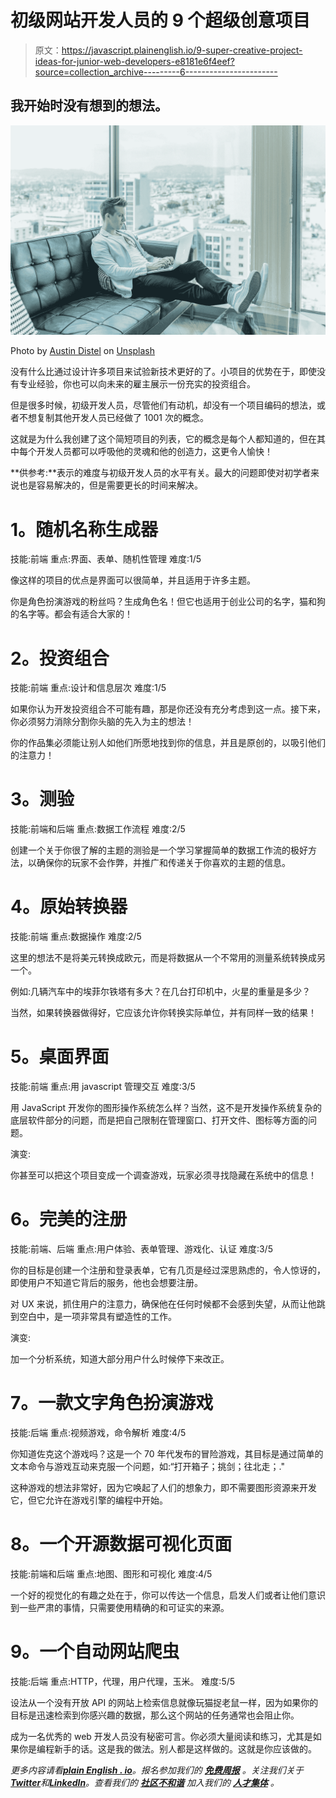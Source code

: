# 初级网站开发人员的 9 个超级创意项目

> 原文：<https://javascript.plainenglish.io/9-super-creative-project-ideas-for-junior-web-developers-e8181e6f4eef?source=collection_archive---------6----------------------->

## 我开始时没有想到的想法。

![](img/8b4df822051a7ba0b57384028e776e30.png)

Photo by [Austin Distel](https://unsplash.com/@austindistel?utm_source=medium&utm_medium=referral) on [Unsplash](https://unsplash.com?utm_source=medium&utm_medium=referral)

没有什么比通过设计许多项目来试验新技术更好的了。小项目的优势在于，即使没有专业经验，你也可以向未来的雇主展示一份充实的投资组合。

但是很多时候，初级开发人员，尽管他们有动机，却没有一个项目编码的想法，或者不想复制其他开发人员已经做了 1001 次的概念。

这就是为什么我创建了这个简短项目的列表，它的概念是每个人都知道的，但在其中每个开发人员都可以呼吸他的灵魂和他的创造力，这更令人愉快！

**供参考:**表示的难度与初级开发人员的水平有关。最大的问题即使对初学者来说也是容易解决的，但是需要更长的时间来解决。

# **1。随机名称生成器**

技能:前端
重点:界面、表单、随机性管理
难度:1/5

像这样的项目的优点是界面可以很简单，并且适用于许多主题。

你是角色扮演游戏的粉丝吗？生成角色名！但它也适用于创业公司的名字，猫和狗的名字等。都会有适合大家的！

# **2。投资组合**

技能:前端
重点:设计和信息层次
难度:1/5

如果你认为开发投资组合不可能有趣，那是你还没有充分考虑到这一点。接下来，你必须努力消除分割你头脑的先入为主的想法！

你的作品集必须能让别人如他们所愿地找到你的信息，并且是原创的，以吸引他们的注意力！

# **3。测验**

技能:前端和后端
重点:数据工作流程
难度:2/5

创建一个关于你很了解的主题的测验是一个学习掌握简单的数据工作流的极好方法，以确保你的玩家不会作弊，并推广和传递关于你喜欢的主题的信息。

# **4。原始转换器**

技能:前端
重点:数据操作
难度:2/5

这里的想法不是将美元转换成欧元，而是将数据从一个不常用的测量系统转换成另一个。

例如:几辆汽车中的埃菲尔铁塔有多大？在几台打印机中，火星的重量是多少？

当然，如果转换器做得好，它应该允许你转换实际单位，并有同样一致的结果！

# **5。桌面界面**

技能:前端
重点:用 javascript 管理交互
难度:3/5

用 JavaScript 开发你的图形操作系统怎么样？当然，这不是开发操作系统复杂的底层软件部分的问题，而是把自己限制在管理窗口、打开文件、图标等方面的问题。

演变:

你甚至可以把这个项目变成一个调查游戏，玩家必须寻找隐藏在系统中的信息！

# **6。完美的注册**

技能:前端、后端
重点:用户体验、表单管理、游戏化、认证
难度:3/5

你的目标是创建一个注册和登录表单，它有几页是经过深思熟虑的，令人惊讶的，即使用户不知道它背后的服务，他也会想要注册。

对 UX 来说，抓住用户的注意力，确保他在任何时候都不会感到失望，从而让他跳到空白中，是一项非常具有塑造性的工作。

演变:

加一个分析系统，知道大部分用户什么时候停下来改正。

# **7。一款文字角色扮演游戏**

技能:后端
重点:视频游戏，命令解析
难度:4/5

你知道佐克这个游戏吗？这是一个 70 年代发布的冒险游戏，其目标是通过简单的文本命令与游戏互动来克服一个问题，如:“打开箱子；挑剑；往北走；."

这种游戏的想法非常好，因为它唤起了人们的想象力，即不需要图形资源来开发它，但它允许在游戏引擎的编程中开始。

# **8。一个开源数据可视化页面**

技能:前端和后端
重点:地图、图形和可视化
难度:4/5

一个好的视觉化的有趣之处在于，你可以传达一个信息，启发人们或者让他们意识到一些严肃的事情，只需要使用精确的和可证实的来源。

# **9。一个自动网站爬虫**

技能:后端
重点:HTTP，代理，用户代理，玉米。
难度:5/5

设法从一个没有开放 API 的网站上检索信息就像玩猫捉老鼠一样，因为如果你的目标是迅速检索到你感兴趣的数据，那么这个网站的任务通常也会阻止你。

成为一名优秀的 web 开发人员没有秘密可言。你必须大量阅读和练习，尤其是如果你是编程新手的话。这是我的做法。别人都是这样做的。这就是你应该做的。

*更多内容请看*[***plain English . io***](https://plainenglish.io/)*。报名参加我们的* [***免费周报***](http://newsletter.plainenglish.io/) *。关注我们关于*[***Twitter***](https://twitter.com/inPlainEngHQ)**和*[***LinkedIn***](https://www.linkedin.com/company/inplainenglish/)*。查看我们的* [***社区不和谐***](https://discord.gg/GtDtUAvyhW) *加入我们的* [***人才集体***](https://inplainenglish.pallet.com/talent/welcome) *。**